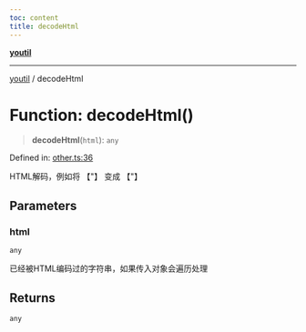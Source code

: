 ```yaml
---
toc: content
title: decodeHtml
---
```

[**youtil**](../README.md)

***

[youtil](../globals.md) / decodeHtml

# Function: decodeHtml()

> **decodeHtml**(`html`): `any`

Defined in: [other.ts:36](https://github.com/sxei/youtil/blob/0455fcfbe53956d21f737c88dfe47107d25db202/src/other.ts#L36)

HTML解码，例如将 【&quot;】 变成 【"】

## Parameters

### html

`any`

已经被HTML编码过的字符串，如果传入对象会遍历处理

## Returns

`any`
